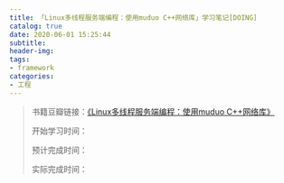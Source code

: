 ```yaml
---
title: 「Linux多线程服务端编程：使用muduo C++网络库」学习笔记[DOING]
catalog: true
date: 2020-06-01 15:25:44
subtitle:
header-img:
tags:
- framework
categories:
- 工程
---
```

> 书籍豆瓣链接：[《Linux多线程服务端编程：使用muduo C++网络库》](https://book.douban.com/subject/20471211/)
> 
> 开始学习时间：
> 
> 预计完成时间：
> 
> 实际完成时间：